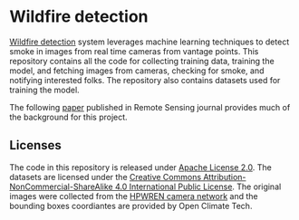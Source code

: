 # Wildfire detection

[Wildfire detection](https://openclimatetech.org/#projects) system leverages machine learning techniques to detect smoke in images from real time cameras from vantage points.  This repository contains all the code for collecting training data, training the model, and fetching images from cameras, checking for smoke, and notifying interested folks.  The repository also contains datasets used for training the model.

The following [paper](https://doi.org/10.3390/rs12010166) published in Remote Sensing journal provides much of the background for this project.

## Licenses

The code in this repository is released under [Apache License 2.0](LICENSE).
The datasets are licensed under the [Creative Commons Attribution-NonCommercial-ShareAlike 4.0 International Public License](https://creativecommons.org/licenses/by-nc-sa/4.0/legalcode).
The original images were collected from the [HPWREN camera network](https://hpwren.ucsd.edu/cameras/) and the bounding boxes coordiantes are provided by Open Climate Tech.
